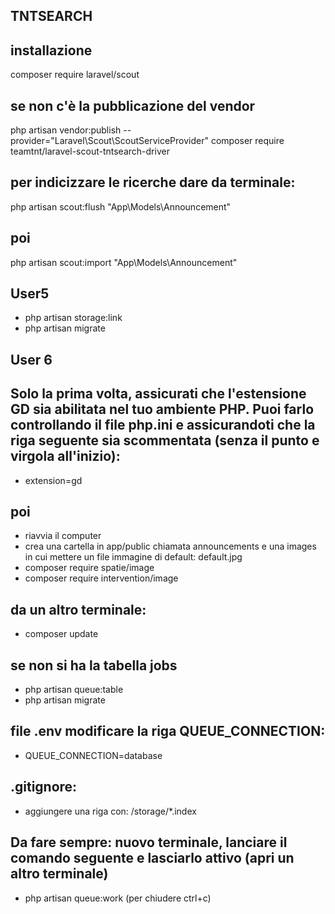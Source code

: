 ## TNTSEARCH
## installazione
composer require laravel/scout
## se non c'è la pubblicazione del vendor
php artisan vendor:publish --provider="Laravel\Scout\ScoutServiceProvider"
composer require teamtnt/laravel-scout-tntsearch-driver
## per indicizzare le ricerche dare da terminale:
php artisan scout:flush "App\Models\Announcement"
## poi
php artisan scout:import "App\Models\Announcement"

## User5
- php artisan storage:link
- php artisan migrate

## User 6
## Solo la prima volta, assicurati che l'estensione GD sia abilitata nel tuo ambiente PHP. Puoi farlo controllando il file php.ini e assicurandoti che la riga seguente sia scommentata (senza il punto e virgola all'inizio):
- extension=gd
## poi
- riavvia il computer
- crea una cartella in app/public chiamata announcements e una images in cui mettere un file immagine di default: default.jpg
- composer require spatie/image
- composer require intervention/image
## da un altro terminale:
- composer update
## se non si ha la tabella jobs
- php artisan queue:table
- php artisan migrate
## file .env modificare la riga QUEUE_CONNECTION:
- QUEUE_CONNECTION=database
## .gitignore:
- aggiungere una riga con: /storage/*.index
## Da fare sempre: nuovo terminale, lanciare il comando seguente e lasciarlo attivo (apri un altro terminale)
- php artisan queue:work
(per chiudere ctrl+c)
